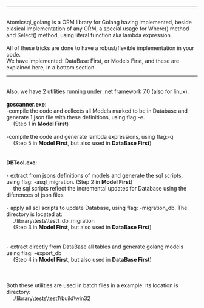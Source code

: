 ------------------------------------------
<br/>Atomicsql_golang is a ORM library for Golang having implemented, beside clasical implementation of any ORM, a special usage for Where() method and Select() method, using literal function aka lambda expression.
<br/>
<br/>All of these tricks are done to have a robust/flexible implementation in your code.
<br/>We have implemented: DataBase First, or Models First, and these are explained here, in a bottom section.

------------------------------------------
<br/>Also, we have 2 utilities running under .net framework 7.0 (also for linux).
<br/>
<br/>**goscanner.exe**: 
<br/>-compile the code and collects all Models marked to be in Database and generate 1 json file with these definitions, using flag:-e.
<br/>&emsp;   (Step 1 in **Model First**)
<br/>
<br/>-compile the code and generate lambda expressions, using flag:-q
<br/>&emsp;   (Step 5 in **Model First**, but also used in **DataBase First**)
<br/>
<br/>
<br/>**DBTool.exe**:
<br/>
<br/>- extract from jsons definitions of models and generate the sql scripts, using flag: -asql_migration. (Step 2 in **Model First**)
<br/>&emsp;    the sql scripts reflect the incremental updates for Database using the diferences of json files
<br/>
<br/>- apply all sql scripts to update Database, using flag: -migration_db. The directory is located at:
<br/>&emsp;	.\library\tests\test1\_db_migration
<br/>&emsp;	(Step 3 in **Model First**, but also used in **DataBase First**)
<br/><br/>
<br/>- extract directly from DataBase all tables and generate golang models using flag: -export_db
<br/>&emsp;	(Step 4 in **Model First**, but also used in **DataBase First**)<br/>
<br/>
<br/>
<br/>Both these utilities are used in batch files in a example. Its location is directory:
<br/>&emsp;    .\library\tests\test1\build\win32
<br/>